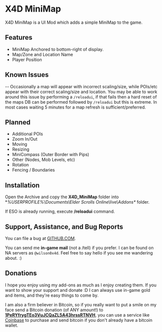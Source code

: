 # X4D **MiniMap**

X4D MiniMap is a UI Mod which adds a simple MiniMap to the game.

## Features

- MiniMap Anchored to bottom-right of display.
- Map/Zone and Location Name
- Player Position

## Known Issues

-- Occasionally a map will appear with incorrect scaling/size, while POIs/etc appear with their correct scaling/size and location. You may be able to work around this issue by performing a `/reloadui`, if that fails then a hard reset of the maps DB can be performed followed by `/reloadui` but this is extreme. In most cases waiting 5 minutes for a map refresh is sufficient/preferred.

## Planned

- Additional POIs
- Zoom In/Out
- Moving
- Resizing
- MiniCompass (Outer Border with Pips)
- Other (Nodes, Mob Levels, etc)
- Rotation
- Fencing / Boundaries

## Installation

Open the Archive and copy the **X4D_MiniMap** folder into **%USERPROFILE%\Documents\Elder Scrolls Online\live\Addons\** folder.

If ESO is already running, execute **/reloadui** command.


## Support, Assistance, and Bug Reports

You can file a bug at <a href="https://github.com/wilson0x4d/X4DESO/issues">GITHUB.COM</a>.

You can send me **in-game mail** (not a /tell) if you prefer. I can be found on NA 
servers as `@wilson0x4d`. Feel free to say hello if you see me wandering 
about. :)


## Donations

I hope you enjoy using my add-ons as much as I enjoy creating them. If you want to show 
your support and donate :D I can always use in-game gold and items, and they're easy 
things to come by.

I am also a firm believer in Bitcoin, so if you really want to put a smile on my face 
send a Bitcoin donation (of ANY amount!) to <b><a href="bitcoin:1PeRYfrygTEo3VuJCQaZL5A43hrssRTNVH">1PeRYfrygTEo3VuJCQaZL5A43hrssRTNVH</a></b>,
you can use a service like <a href="https://www.coinbase.com">Coinbase</a> to purchase 
and send bitcoin if you don't already have a bitcoin wallet.
